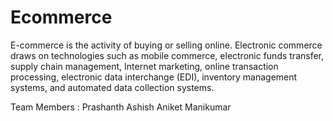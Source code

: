 # Ecommerce
E-commerce is the activity of buying or selling online. Electronic commerce draws on technologies such as mobile commerce, electronic funds transfer, supply chain management, Internet marketing, online transaction processing, electronic data interchange (EDI), inventory management systems, and automated data collection systems.

Team Members : 
Prashanth
Ashish 
Aniket
Manikumar
